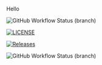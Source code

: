Hello 

![GitHub Workflow Status (branch)](https://img.shields.io/github/actions/workflow/status/DamianFloyd/cat/main.yml?branch=master)




[![LICENSE](https://img.shields.io/github/license/DamianFloyd/sem.svg?style=flat-square)](https://github.com/DamianFloyd/sem/blob/master/LICENSE)

[![Releases](https://img.shields.io/github/release/DamianFloyd/sem/all.svg?style=flat-square)](https://github.com/DamianFloyd/sem/release)

![GitHub Workflow Status (branch)](https://img.shields.io/github/actions/workflow/status/DamianFloyd/cat/main.yml?branch=develop)